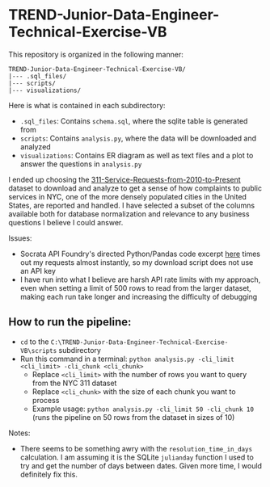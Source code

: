 # TREND-Junior-Data-Engineer-Technical-Exercise-VB

This repository is organized in the following manner:

```
TREND-Junior-Data-Engineer-Technical-Exercise-VB/
|--- .sql_files/
|--- scripts/
|--- visualizations/
```

Here is what is contained in each subdirectory:
* `.sql_files`: Contains `schema.sql`, where the sqlite table is generated from
* `scripts`: Contains `analysis.py`, where the data will be downloaded and analyzed
* `visualizations`: Contains ER diagram as well as text files and a plot to answer the questions in `analysis.py`

I ended up choosing the [311-Service-Requests-from-2010-to-Present](https://data.cityofnewyork.us/Social-Services/311-Service-Requests-from-2010-to-Present/erm2-nwe9/about_data) dataset to download and analyze to get a sense of how complaints to public services in NYC, one of the more densely populated cities in the United States, are reported and handled. I have selected a subset
of the columns available both for database normalization and relevance to any business questions I believe I could answer.

Issues:
* Socrata API Foundry's directed Python/Pandas code excerpt [here](https://dev.socrata.com/foundry/data.cityofnewyork.us/erm2-nwe9) times out my requests almost instantly, so my download script does not use an API key
* I have run into what I believe are harsh API rate limits with my approach, even when setting a limit of 500 rows to read from the larger dataset, making each run take longer and increasing the difficulty of debugging

## How to run the pipeline:
* `cd` to the `C:\TREND-Junior-Data-Engineer-Technical-Exercise-VB\scripts` subdirectory
* Run this command in a terminal: `python analysis.py -cli_limit <cli_limit> -cli_chunk <cli_chunk>`
    * Replace `<cli_limit>` with the number of rows you want to query from the NYC 311 dataset
    * Replace `<cli_chunk>` with the size of each chunk you want to process
    * Example usage: `python analysis.py -cli_limit 50 -cli_chunk 10` (runs the pipeline on 50 rows from the dataset in sizes of 10)

Notes:
* There seems to be something awry with the `resolution_time_in_days` calculation. I am assuming it is the SQLite `julianday` function I used to try and get the number of days between dates. Given more time, I would definitely fix this.